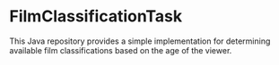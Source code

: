 # FilmClassificationTask

This Java repository provides a simple implementation for determining available film classifications based on the age of the viewer.
